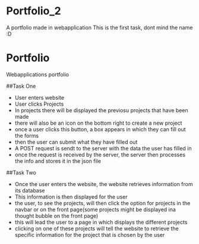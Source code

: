 # Portfolio_2
A portfolio made in webapplication
This is the first task, dont mind the name :D
# Portfolio
Webapplications portfolio

##Task One

- User enters website
- User clicks Projects
- In projects there will be displayed the previosu projects that have been made
- there will also be an icon on the bottom right to create a new project
- once a user clicks this button, a box appears in which they can fill out the forms
- then the user can submit what they have filled out
- A POST request is sendt to the server with the data the user has filled in
- once the request is received by the server, the server then processes the info and stores it in the json file

##Task Two

- Once the user enters the website, the website retrieves information from its database
- This information is then displayed for the user
- the user, to see the projects, will then click the option for projects in the navbar or on the front page(some projects might be displayed ina thought bubble on the front page)
- this will lead the user to a page in which displays the different projects
- clicking on one of these projects will tell the website to retrieve the specific information for the project that is chosen by the user


